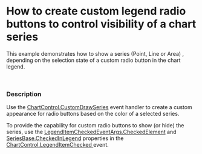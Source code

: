 # How to create custom legend radio buttons to control visibility of a chart series


<p>This example demonstrates how to show a series (Point, Line or Area) , depending on the selection state of a custom radio button in the chart legend. </p><br />



<h3>Description</h3>

<p>Use the <a href="https://documentation.devexpress.com/#WindowsForms/DevExpressXtraChartsChartControl_CustomDrawSeriestopic"><u>ChartControl.CustomDrawSeries</u></a> event handler to create a custom appearance for radio buttons based on the color of a selected series.  <br />
</p><p>To provide the capability for custom radio buttons to show (or hide) the series, use the <a href="https://documentation.devexpress.com/#CoreLibraries/DevExpressXtraChartsLegendItemCheckedEventArgs_CheckedElementtopic"><u>LegendItemCheckedEventArgs.CheckedElement</u></a> and <a href="https://documentation.devexpress.com/#CoreLibraries/DevExpressXtraChartsSeriesBase_CheckedInLegendtopic"><u>SeriesBase.CheckedInLegend</u></a> properties in the <a href="https://documentation.devexpress.com/#WindowsForms/DevExpressXtraChartsChartControl_LegendItemCheckedtopic"><u>ChartControl.LegendItemChecked</u></a><u> </u>event.  </p><p><br />
</p>

<br/>



